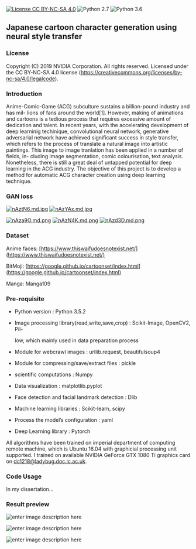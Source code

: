[![License CC BY-NC-SA 4.0](https://img.shields.io/badge/license-CC4.0-blue.svg)](https://raw.githubusercontent.com/NVIDIA/FastPhotoStyle/master/LICENSE.md)
![Python 2.7](https://img.shields.io/badge/python-2.7-green.svg)
![Python 3.6](https://img.shields.io/badge/python-3.6-green.svg)
## Japanese cartoon character generation using neural style transfer

### License

Copyright (C) 2019 NVIDIA Corporation.  All rights reserved.
Licensed under the CC BY-NC-SA 4.0 license (https://creativecommons.org/licenses/by-nc-sa/4.0/legalcode). 



### Introduction
Anime-Comic-Game (ACG) subculture sustains a billion-pound industry and has mil- lions of fans around the world[1]. However, making of animations and cartoons is a tedious process that requires excessive amount of dedication and talent. In recent years, with the accelerating development of deep learninig techinique, convolutional neural network, generative adversarial network have achieved significant success in style transfer, which refers to the process of translate a natural image into artistic paintings. This image to image tranlation has been applied in a number of fields, in- cluding image segmentation, comic colourisation, text analysis. Nonetheless, there is still a great deal of untapped potential for deep learning in the ACG industry. The objective of this project is to develop a method for automatic ACG character creation using deep learning technique.

### GAN loss

[![nAztN6.md.jpg](https://s2.ax1x.com/2019/09/04/nAztN6.md.jpg)](https://imgchr.com/i/nAztN6)
[![nAzYAx.md.jpg](https://s2.ax1x.com/2019/09/04/nAzYAx.md.jpg)](https://imgchr.com/i/nAzYAx)

[![nAza9O.md.png](https://s2.ax1x.com/2019/09/04/nAza9O.md.png)](https://imgchr.com/i/nAza9O)
[![nAzN4K.md.png](https://s2.ax1x.com/2019/09/04/nAzN4K.md.png)](https://imgchr.com/i/nAzN4K)
[![nAzd3D.md.png](https://s2.ax1x.com/2019/09/04/nAzd3D.md.png)](https://imgchr.com/i/nAzd3D)
### Dataset
Anime faces: [https://www.thiswaifudoesnotexist.net/](https://www.thiswaifudoesnotexist.net/)

BitMoji: [https://google.github.io/cartoonset/index.html](https://google.github.io/cartoonset/index.html)

Manga: Manga109

### Pre-requisite

-   Python version : Python 3.5.2
    
-   Image processing library(read,write,save,crop) : Scikit-Image, OpenCV2, Pil-
    
    low, which mainly used in data preparation process
    
-   Module for webcrawl images : urllib.request, beautifulsoup4
    
-   Module for compressing/save/extract files : pickle
    
-   scientific computations : Numpy
    
-   Data visualization : matplotlib.pyplot
    
-   Face detection and facial landmark detection : Dlib
    
-   Machine learning libraries : Scikit-learn, scipy
    
-   Process the model’s configuration : yaml
    
-   Deep Learning library : Pytorch

All algorithms have been trained on imperial department of computing remote machine, which is Ubuntu 16.04 with graphicial processing unit supported. I trained on available NVIDIA GeForce GTX 1080 Ti graphics card on dc1218@ladybug.doc.ic.ac.uk.

### Code Usage
In my dissertation...


### Result preview
![enter image description here](https://picasaweb.google.com/109592484409092847965/6732498200469472481#6732498205487171938)

![enter image description here](https://picasaweb.google.com/109592484409092847965/6732498322966803601#6732498323156758306)

![enter image description here](https://picasaweb.google.com/109592484409092847965/6732498466542821969#6732498472290306418)
<!--stackedit_data:
eyJoaXN0b3J5IjpbLTIxMjExMDc5NTcsMzExNzQ2MDY0LDM3NT
MyNTg0MF19
-->
